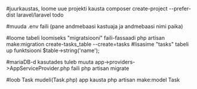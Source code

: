 #juurkaustas, loome uue projekti kausta
composer create-project --prefer-dist laravel/laravel todo

#muuda .env faili (pane andmebaasi kastuaja ja andmebaasi nimi paika)

#loome tabeli loomiseks "migratsiooni" faili-fassaadi
php artisan make:migration create-tasks_table --create=tasks
#lisasime "tasks" tabeli up funktsiooni $table->string('name');

#mariaDB-d kasutades tuleb muuta app->providers->AppServiceProvider.php faili
php artisan migrate

#loob Task mudeli(Task.php) app kausta
php artisan make:model Task